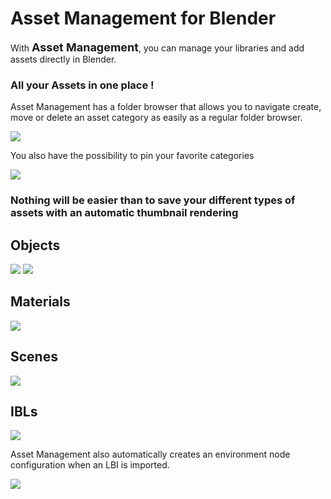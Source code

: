 # Asset Management for Blender

With <font size="+1"><strong>Asset Management</strong></font>, you can manage 
your libraries and add assets 
directly in Blender.

### All your Assets in one place !

Asset Management has a folder browser that allows you to navigate 
create, move or delete an asset category as easily as a regular folder browser.

<img src="http://blscripts.com/asset_management_doc/images/INTRO_A.jpg" />

You also have the possibility to pin your favorite categories

<img src="http://blscripts.com/asset_management_doc/images/PINNED_CATEGORIES.jpg" />

### Nothing will be easier than to save your different types of assets with an automatic thumbnail rendering

## Objects
<img src="http://blscripts.com/asset_management_doc/images/ASSETS.jpg" />

<img src="http://blscripts.com/asset_management_doc/images/CHOCOFUR.jpg" />

## Materials
<img src="http://blscripts.com/asset_management_doc/images/MATERIALS.jpg" />

## Scenes
<img src="http://blscripts.com/asset_management_doc/images/SCENES.jpg" />

## IBLs
<img src="http://blscripts.com/asset_management_doc/images/IBLS.jpg" />

Asset Management also automatically creates an environment node configuration when an LBI is imported.

<img src="http://blscripts.com/asset_management_doc/images/IBL_PANEL.jpg" />
